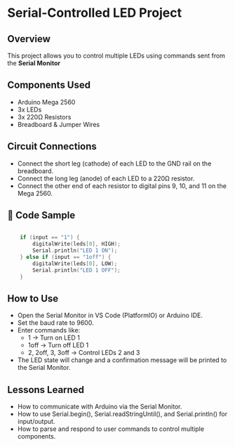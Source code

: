 # Serial-Controlled LED Project

## Overview
This project allows you to control multiple LEDs using commands sent from the **Serial Monitor**

## Components Used
- Arduino Mega 2560
- 3x LEDs
- 3x 220Ω Resistors
- Breadboard & Jumper Wires

## Circuit Connections
- Connect the short leg (cathode) of each LED to the GND rail on the breadboard.
- Connect the long leg (anode) of each LED to a 220Ω resistor.
- Connect the other end of each resistor to digital pins 9, 10, and 11 on the Mega 2560.

## 📝 Code Sample
```cpp

    if (input == "1") {
        digitalWrite(leds[0], HIGH);
        Serial.println("LED 1 ON");
    } else if (input == "1off") {
        digitalWrite(leds[0], LOW);
        Serial.println("LED 1 OFF");
    }
```


## How to Use
- Open the Serial Monitor in VS Code (PlatformIO) or Arduino IDE.
- Set the baud rate to 9600.
- Enter commands like:
    * 1 → Turn on LED 1
    * 1off → Turn off LED 1
    * 2, 2off, 3, 3off → Control LEDs 2 and 3
- The LED state will change and a confirmation message will be printed to the Serial Monitor.

## Lessons Learned
- How to communicate with Arduino via the Serial Monitor.
- How to use Serial.begin(), Serial.readStringUntil(), and Serial.println() for input/output.
- How to parse and respond to user commands to control multiple components.

